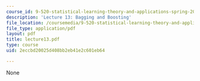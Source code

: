 ```yaml
---
course_id: 9-520-statistical-learning-theory-and-applications-spring-2003
description: 'Lecture 13: Bagging and Boosting'
file_location: /coursemedia/9-520-statistical-learning-theory-and-applications-spring-2003/2eccbd20025d408bb2eb41e2c601eb64_lecture13.pdf
file_type: application/pdf
layout: pdf
title: lecture13.pdf
type: course
uid: 2eccbd20025d408bb2eb41e2c601eb64

---
```

None